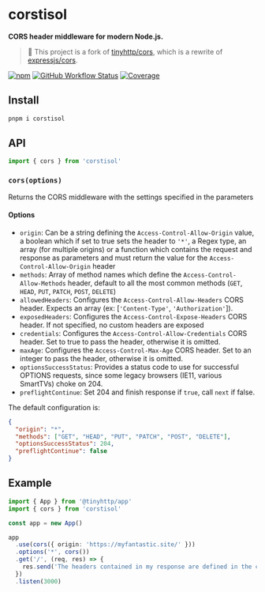 # corstisol

**CORS header middleware for modern Node.js.**

> :pushpin: This project is a fork of [tinyhttp/cors](https://github.com/tinyhttp/cors), which is a rewrite of [expressjs/cors](https://github.com/expressjs/cors).

[![npm][npm-img]][npm-url]
[![GitHub Workflow Status][gh-actions-img]][github-actions]
[![Coverage][cov-img]][cov-url]

## Install

```sh
pnpm i corstisol
```

## API

```ts
import { cors } from 'corstisol'
```

### `cors(options)`

Returns the CORS middleware with the settings specified in the parameters

#### Options

- `origin`: Can be a string defining the `Access-Control-Allow-Origin` value, a boolean which if set to true sets the header to `'*'`, a Regex type, an array (for multiple origins) or a function which contains the request and response as parameters and must return the value for the `Access-Control-Allow-Origin` header
- `methods`: Array of method names which define the `Access-Control-Allow-Methods` header, default to all the most common methods (`GET`, `HEAD`, `PUT`, `PATCH`, `POST`, `DELETE`)
- `allowedHeaders`: Configures the `Access-Control-Allow-Headers` CORS header. Expects an array (ex: [`'Content-Type'`, `'Authorization'`]).
- `exposedHeaders`: Configures the `Access-Control-Expose-Headers` CORS header. If not specified, no custom headers are exposed
- `credentials`: Configures the `Access-Control-Allow-Credentials` CORS header. Set to true to pass the header, otherwise it is omitted.
- `maxAge`: Configures the `Access-Control-Max-Age` CORS header. Set to an integer to pass the header, otherwise it is omitted.
- `optionsSuccessStatus`: Provides a status code to use for successful OPTIONS requests, since some legacy browsers (IE11, various SmartTVs) choke on 204.
- `preflightContinue`: Set 204 and finish response if `true`, call `next` if false.

The default configuration is:

```json
{
  "origin": "*",
  "methods": ["GET", "HEAD", "PUT", "PATCH", "POST", "DELETE"],
  "optionsSuccessStatus": 204,
  "preflightContinue": false
}
```

## Example

```ts
import { App } from '@tinyhttp/app'
import { cors } from 'corstisol'

const app = new App()

app
  .use(cors({ origin: 'https://myfantastic.site/' }))
  .options('*', cors())
  .get('/', (req, res) => {
    res.send('The headers contained in my response are defined in the cors middleware')
  })
  .listen(3000)
```

[npm-url]: https://npmjs.com/package/lordfirespeed/corstisol
[github-actions]: https://github.com/lordfirespeed/corstisol/actions
[gh-actions-img]: https://img.shields.io/github/actions/workflow/status/lordfirespeed/corstisol/ci.yml?style=for-the-badge&logo=github&label=&color=hotpink
[cov-img]: https://img.shields.io/coveralls/github/lordfirespeed/corstisol?style=for-the-badge&color=hotpink
[cov-url]: https://coveralls.io/github/lordfirespeed/corstisol
[npm-img]: https://img.shields.io/npm/dt/lordfirespeed/corstisol?style=for-the-badge&color=hotpink
